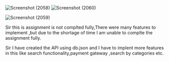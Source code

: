 ![Screenshot (2058)](https://github.com/Uzerkhan786/Taxn.fi-assignment/assets/90555457/3449abbe-0ebe-43d1-adfb-1c7e49c5f69a)
![Screenshot (2060)](https://github.com/Uzerkhan786/Taxn.fi-assignment/assets/90555457/91e90bee-3d8f-4efa-ae9c-682e792daefa)


![Screenshot (2059)](https://github.com/Uzerkhan786/Taxn.fi-assignment/assets/90555457/16534498-c4a3-43c3-a11c-13c5510b4918)


Sir this is assignment is not complted fully,There were many features to implement ,but due to the shortage of time I am unable to complte the assignment fully.

Sir I have created the API using db.json and I have to implent more features in this like search functionality,payment gateway ,search by categories etc.
